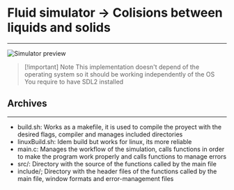# Fluid simulator -> Colisions between liquids and solids
---
![Simulator preview](assets/sim-preview.gif)
> [!important] Note
> This implementation doesn't depend of the operating system so it should be working independently of the OS
> You require to have SDL2 installed

## Archives
---
- build.sh: Works as a makefile, it is used to compile the proyect with the desired flags, compiler and manages
included directories
- linuxBuild.sh: Idem build but works for linux, its more reliable
- main.c: Manages the workflow of the simulation, calls functions in order to make the program work properly and
calls functions to manage errors
- src/: Directory with the source of the functions called by the main file
- include/; Directory with the header files of the functions called by the main file, window formats and
error-management files


